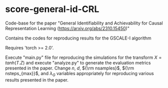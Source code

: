 # score-general-id-CRL
Code-base for the paper "General Identifiability and Achievability for Causal Representation Learning (https://arxiv.org/abs/2310.15450)"

Contains the codes for reproducing results for the GSCALE-I algorithm 

Requires 'torch >= 2.0'. 

Execute "main.py" file for reproducing the simulations for the transform $X=tanh(T.Z)$ and execute "analyze.py" to generate the evaluation metrics presented in the paper.
Change $n$, $d$, ${\rm nsamples}$, ${\rm nsteps_{max}}$, and $\lambda_G$ variables appropriately for reproducing various results presented in the paper.

